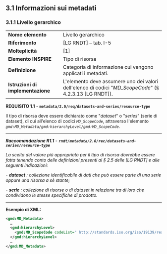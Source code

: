 ## 3.1 Informazioni sui metadati

### 3.1.1 Livello gerarchico

|  |  |
| --- | --- |
| **Nome elemento** | Livello gerarchico |
| **Riferimento** | [LG RNDT] – tab. I-5 |
| **Molteplicità** | [1] |
| **Elemento INSPIRE** | Tipo di risorsa |
| **Definizione** | Categoria di informazione cui vengono applicati i metadati. |
| **Istruzioni di implementazione** | L&#39;elemento deve assumere uno dei valori dell&#39;elenco di codici &quot;_MD\_ScopeCode_&quot; (§ 4.2.3.13 [LG RNDT]). |

**REQUISITO 1.1** - **```metadata/2.0/req/datasets-and-series/resource-type```**

Il tipo di risorsa deve essere dichiarato come &quot;_dataset_&quot; o &quot;_series_&quot; (serie di dataset), di cui all&#39;elenco di codici _```MD_ScopeCode```_, attraverso l&#39;elemento _```gmd:MD_Metadata/gmd:hierarchyLevel/gmd:MD_ScopeCode```_.

---

***Raccomandazione R1.1** - **```rndt/metadata/2.0/rec/datasets-and-series/resource-type```***

*La scelta del valore più appropriato per il tipo di risorsa dovrebbe essere fatta tenendo conto delle definizioni presenti al § 2.5 delle [LG RNDT] e alle seguenti indicazioni:*

*- **dataset** : collezione identificabile di dati che può essere parte di una serie oppure una risorsa a sè stante;*

*- **serie** : collezione di risorse o di dataset in relazione tra di loro che condividono le stesse specifiche di prodotto.*

---

**Esempio di XML:**

``` xml
<gmd:MD_Metadata>
  …
  <gmd:hierarchyLevel>
    <gmd:MD_ScopeCode codeList=" http://standards.iso.org/iso/19139/resources/gmxCodelists.xml#MD_ScopeCode" codeListValue="dataset">dataset</gmd:MD_ScopeCode>
  </gmd:hierarchyLevel>
  …
</gmd:MD_Metadata>
```
